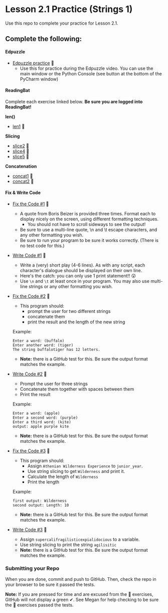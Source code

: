# Lesson 2.1 Practice (Strings 1)

Use this repo to complete your practice for Lesson 2.1.

## Complete the following:
#### Edpuzzle
* [Edpuzzle practice](edpuzzle_practice.py) 🥉
  * Use this for practice during the Edpuzzle video. You can use the main window or the Python Console (see button at the bottom of the PyCharm window)

#### ReadingBat
Complete each exercise linked below. **Be sure you are logged into ReadingBat!**

**len()**
* [len1](https://www.readingbat.com/content/python/String%20Operations/strlen1) 🥉

**Slicing**
* [slice2](https://www.readingbat.com/content/python/String%20Operations/slice2) 🥉
* [slice4](https://www.readingbat.com/content/python/String%20Operations/slice4) 🥈
* [slice5](https://www.readingbat.com/content/python/String%20Operations/slice5) 🥉

**Concatenation**
* [concat1](https://www.readingbat.com/content/python/String%20Operations/concat1) 🥉
* [concat2](https://www.readingbat.com/content/python/String%20Operations/concat2) 🥈

#### Fix & Write Code  
* [Fix the Code #1](fix_code_1.py) 🥉
  * A quote from Boris Beizer is provided three times. Format each to display nicely on the screen, using different formatting techniques. 
    * You should not have to scroll sideways to see the output!
  * Be sure to use a multi-line quote, \n and \t escape characters, and any other formatting you wish.  
  * Be sure to run your program to be sure it works correctly. (There is no test code for this.)
* [Write Code #1](write_code_1.py) 🥈
  * Write a (very) short play (4-6 lines). As with any script, each character's dialogue should be displayed on their own line. 
  * Here's the catch: you can only use 1 print statement!! 😲
  * Use `\n` and `\t` at least once in your program. You may also use multi-line strings or any other formatting you wish.
* [Fix the Code #2](fix_code_2.py) 🥉
  * This program should:
    * prompt the user for two different strings
    * concatenate them
    * print the result and the length of the new string
  
  Example:
  ```
  Enter a word: (buffalo)
  Enter another word: (tiger)
  The string buffalotiger has 12 letters.
  ```
  * **Note:** there is a GitHub test for this. Be sure the output format matches the example.
      
* [Write Code #2](write_code_2.py) 🥈
  * Prompt the user for three strings
  * Concatenate them together with spaces between them
  * Print the result
  
  Example:
    ```
    Enter a word: (apple)
    Enter a second word: (purple)
    Enter a third word: (kite)
    output: apple purple kite
    ```
  * **Note:** there is a GitHub test for this. Be sure the output format matches the example.
  
* [Fix the Code #3](fix_code_3.py) 🥈
  * This program should:
    * Assign `Athenian Wilderness Experience` to `junior_year`.
    * Use string slicing to get `Wilderness` and print it.
    * Calculate the length of `Wilderness`
    * Print the length
  
  Example:
    ```
    first output: Wilderness
    second output: Length: 10
    ```
    * **Note:** there is a GitHub test for this. Be sure the output format matches the example.
  
* [Write Code #3](write_code_3.py) 🥉
  * Assign `supercalifragilisticexpialidocious` to a variable.
  * Use string slicing to print the string `agilisitic`
  * **Note:** there is a GitHub test for this. Be sure the output format matches the example.

### Submitting your Repo
When you are done, commit and push to GitHub. Then, check the repo in your browser to be sure it passed the tests.

**Note:** If you are pressed for time and are excused from the 🥈 exercises, GitHub will not display a green ✔. See Megan for help checking to be sure the 🥉 exercises passed the tests.

